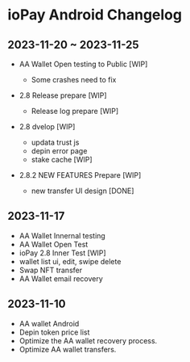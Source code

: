 # ioPay Android Changelog

## 2023-11-20 ~ 2023-11-25
- AA Wallet Open testing to Public [WIP]
   - Some crashes need to fix

- 2.8 Release prepare   [WIP]
   - Release log prepare [WIP]

- 2.8 dvelop [WIP]
   - updata trust js
   - depin error page
   - stake cache [WIP]

- 2.8.2 NEW FEATURES Prepare [WIP]
  - new transfer UI design [DONE]

## 2023-11-17
- AA Wallet Innernal testing
- AA Wallet Open Test
- ioPay 2.8 Inner Test [WIP]
- wallet list ui, edit, swipe delete
- Swap NFT transfer
- AA Wallet email recovery


## 2023-11-10

- AA wallet Android
- Depin token price list
- Optimize the AA wallet recovery process.
- Optimize AA wallet transfers.
  
